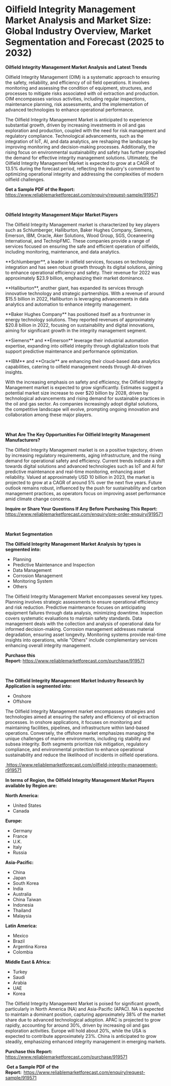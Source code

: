 <p><h1>Oilfield Integrity Management Market Analysis and Market Size: Global Industry Overview, Market Segmentation and Forecast (2025 to 2032)</h1></p><p><strong>Oilfield Integrity Management Market Analysis and Latest Trends</strong></p>
<p><p>Oilfield Integrity Management (OIM) is a systematic approach to ensuring the safety, reliability, and efficiency of oil field operations. It involves monitoring and assessing the condition of equipment, structures, and processes to mitigate risks associated with oil extraction and production. OIM encompasses various activities, including regular inspections, maintenance planning, risk assessments, and the implementation of advanced technologies to enhance operational performance.</p><p>The Oilfield Integrity Management Market is anticipated to experience substantial growth, driven by increasing investments in oil and gas exploration and production, coupled with the need for risk management and regulatory compliance. Technological advancements, such as the integration of IoT, AI, and data analytics, are reshaping the landscape by improving monitoring and decision-making processes. Additionally, the rising focus on environmental sustainability and safety has further propelled the demand for effective integrity management solutions. Ultimately, the Oilfield Integrity Management Market is expected to grow at a CAGR of 13.5% during the forecast period, reflecting the industry's commitment to optimizing operational integrity and addressing the complexities of modern oilfield challenges.</p></p>
<p><strong>Get a Sample PDF of the Report:&nbsp;</strong> <a href="https://www.reliablemarketforecast.com/enquiry/request-sample/919571?utm_campaign=3222&utm_medium=2&utm_source=Github&utm_content=ia&utm_term=18042025&utm_id=oilfield-integrity-management">https://www.reliablemarketforecast.com/enquiry/request-sample/919571</a></p>
<p>&nbsp;</p>
<p><strong>Oilfield Integrity Management Major Market Players</strong></p>
<p><p>The Oilfield Integrity Management market is characterized by key players such as Schlumberger, Halliburton, Baker Hughes Company, Siemens, Emerson, IBM, Oracle, Aker Solutions, Wood Group, SGS, Oceaneering International, and TechnipFMC. These companies provide a range of services focused on ensuring the safe and efficient operation of oilfields, including monitoring, maintenance, and data analytics.</p><p>**Schlumberger**, a leader in oilfield services, focuses on technology integration and has seen robust growth through its digital solutions, aiming to enhance operational efficiency and safety. Their revenue for 2022 was approximately $23.9 billion, emphasizing their market dominance.</p><p>**Halliburton**, another giant, has expanded its services through innovative technology and strategic partnerships. With a revenue of around $15.5 billion in 2022, Halliburton is leveraging advancements in data analytics and automation to enhance integrity management.</p><p>**Baker Hughes Company** has positioned itself as a frontrunner in energy technology solutions. They reported revenues of approximately $20.8 billion in 2022, focusing on sustainability and digital innovations, aiming for significant growth in the integrity management segment.</p><p>**Siemens** and **Emerson** leverage their industrial automation expertise, expanding into oilfield integrity through digitalization tools that support predictive maintenance and performance optimization.</p><p>**IBM** and **Oracle** are enhancing their cloud-based data analytics capabilities, catering to oilfield management needs through AI-driven insights.</p><p>With the increasing emphasis on safety and efficiency, the Oilfield Integrity Management market is expected to grow significantly. Estimates suggest a potential market size increase to over $20 billion by 2028, driven by technological advancements and rising demand for sustainable practices in the oil and gas sector. As companies increasingly adopt digital solutions, the competitive landscape will evolve, prompting ongoing innovation and collaboration among these major players.</p></p>
<p>&nbsp;</p>
<p><strong>What Are The Key Opportunities For Oilfield Integrity Management Manufacturers?</strong></p>
<p><p>The Oilfield Integrity Management market is on a positive trajectory, driven by increasing regulatory requirements, aging infrastructure, and the rising demand for operational safety and efficiency. Current trends indicate a shift towards digital solutions and advanced technologies such as IoT and AI for predictive maintenance and real-time monitoring, enhancing asset reliability. Valued at approximately USD 10 billion in 2023, the market is projected to grow at a CAGR of around 5% over the next five years. Future outlook remains robust, influenced by the push for sustainability and carbon management practices, as operators focus on improving asset performance amid climate change concerns.</p></p>
<p><strong>Inquire or Share Your Questions If Any Before Purchasing This Report:</strong> <a href="https://www.reliablemarketforecast.com/enquiry/pre-order-enquiry/919571?utm_campaign=3222&utm_medium=2&utm_source=Github&utm_content=ia&utm_term=18042025&utm_id=oilfield-integrity-management">https://www.reliablemarketforecast.com/enquiry/pre-order-enquiry/919571</a></p>
<p>&nbsp;</p>
<p><strong>Market Segmentation</strong></p>
<p><strong>The Oilfield Integrity Management Market Analysis by types is segmented into:</strong></p>
<p><ul><li>Planning</li><li>Predictive Maintenance and Inspection</li><li>Data Management</li><li>Corrosion Management</li><li>Monitoring System</li><li>Others</li></ul></p>
<p><p>The Oilfield Integrity Management Market encompasses several key types. Planning involves strategic assessments to ensure operational efficiency and risk reduction. Predictive maintenance focuses on anticipating equipment failures through data analysis, minimizing downtime. Inspection covers systematic evaluations to maintain safety standards. Data management deals with the collection and analysis of operational data for informed decision-making. Corrosion management addresses material degradation, ensuring asset longevity. Monitoring systems provide real-time insights into operations, while "Others" include complementary services enhancing overall integrity management.</p></p>
<p><strong>Purchase this Report:&nbsp;</strong><a href="https://www.reliablemarketforecast.com/purchase/919571?utm_campaign=3222&utm_medium=2&utm_source=Github&utm_content=ia&utm_term=18042025&utm_id=oilfield-integrity-management">https://www.reliablemarketforecast.com/purchase/919571</a></p>
<p>&nbsp;</p>
<p><strong>The Oilfield Integrity Management Market Industry Research by Application is segmented into:</strong></p>
<p><ul><li>Onshore</li><li>Offshore</li></ul></p>
<p><p>The Oilfield Integrity Management market encompasses strategies and technologies aimed at ensuring the safety and efficiency of oil extraction processes. In onshore applications, it focuses on monitoring and maintaining facilities, pipelines, and infrastructure within land-based operations. Conversely, the offshore market emphasizes managing the unique challenges of marine environments, including rig stability and subsea integrity. Both segments prioritize risk mitigation, regulatory compliance, and environmental protection to enhance operational sustainability and reduce the likelihood of incidents in oilfield operations.</p></p>
<p><a href="https://www.reliablemarketforecast.com/oilfield-integrity-management-r919571?utm_campaign=3222&utm_medium=2&utm_source=Github&utm_content=ia&utm_term=18042025&utm_id=oilfield-integrity-management">&nbsp;https://www.reliablemarketforecast.com/oilfield-integrity-management-r919571</a></p>
<p><strong>In terms of Region, the Oilfield Integrity Management Market Players available by Region are:</strong></p>
<p>
    <p> <strong> North America: </strong>
        <ul>
            <li>United States</li>
            <li>Canada</li>
        </ul>
        </p> 
    <p> <strong> Europe: </strong>
        <ul>
            <li>Germany</li>
            <li>France</li>
            <li>U.K.</li>
            <li>Italy</li>
            <li>Russia</li>
        </ul>
        </p> 
    <p> <strong> Asia-Pacific: </strong>
        <ul>
            <li>China</li>
            <li>Japan</li>
            <li>South Korea</li>
            <li>India</li>
            <li>Australia</li>
            <li>China Taiwan</li>
            <li>Indonesia</li>
            <li>Thailand</li>
            <li>Malaysia</li>
        </ul>
        </p> 
    <p> <strong> Latin America: </strong>
        <ul>
            <li>Mexico</li>
            <li>Brazil</li>
            <li>Argentina Korea</li>
            <li>Colombia</li>
        </ul>
        </p> 
    <p> <strong> Middle East & Africa: </strong>
        <ul>
            <li>Turkey</li>
            <li>Saudi</li>
            <li>Arabia</li>
            <li>UAE</li>
            <li>Korea</li>
        </ul>
    </p>
    </p>
<p><p>The Oilfield Integrity Management Market is poised for significant growth, particularly in North America (NA) and Asia-Pacific (APAC). NA is expected to maintain a dominant position, capturing approximately 38% of the market share due to advanced technological adoption. APAC is projected to grow rapidly, accounting for around 30%, driven by increasing oil and gas exploration activities. Europe will hold about 20%, while the USA is expected to contribute approximately 23%. China is anticipated to grow steadily, emphasizing enhanced integrity management in emerging markets.</p></p>
<p><strong>Purchase this Report: </strong><a href="https://www.reliablemarketforecast.com/purchase/919571?utm_campaign=3222&utm_medium=2&utm_source=Github&utm_content=ia&utm_term=18042025&utm_id=oilfield-integrity-management">https://www.reliablemarketforecast.com/purchase/919571</a></p>
<p>&nbsp;<strong>Get a Sample PDF of the Report:&nbsp;&nbsp;</strong><a href="https://www.reliablemarketforecast.com/enquiry/request-sample/919571?utm_campaign=3222&utm_medium=2&utm_source=Github&utm_content=ia&utm_term=18042025&utm_id=oilfield-integrity-management">https://www.reliablemarketforecast.com/enquiry/request-sample/919571</a></p>
<p><strong></strong></p>
<p><p></p><p></p><p></p></p>